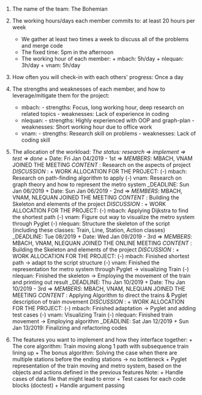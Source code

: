 1. The name of the team: The Bohemian
2. The working hours/days each member commits to: at least 20 hours per week
      + We gather at least two times a week to discuss all of the problems and merge code
      + The fixed time: 5pm in the afternoon
      + The working hour of each member:
            + mbach: 5h/day
            + nlequan: 3h/day
            + vnam: 5h/day

3. How often you will check-in with each others' progress: Once a day
4. The strengths and weaknesses of each member, and how to leverage/mitigate them for the project:
      + mbach:
              - strengths: Focus, long working hour, deep research on related topics
              - weaknesses: Lack of experience in coding
      + nlequan:
              - strengths: Highly experienced with OOP and graph-plan
              - weaknesses: Short working hour due to office work
      + vnam:
              - strengths: Research skill on problems
              - weaknesses: Lack of coding skill
5. The allocation of the workload: *The status: research => implement => test => done* 
        + Date: Fri Jan 04/2019 - 1st => *MEMBERS*: MBACH, VNAM JOINED THE MEETING
                _CONTENT_ : Research on the aspects of project
                _DISCUSSION_ :
                    + WORK ALLOCATION FOR THE PROJECT:
                        (-) mbach: Research on path-finding algorithm to apply
                        (-) vnam: Research on graph theory and how to represent the metro system
                _DEADLINE: Sun Jan 06/2019 
        + Date: Sun Jan 06/2019 - 2nd => *MEMBERS*: MBACH, VNAM, NLEQUAN JOINED THE MEETING
                _CONTENT_ : Building the Skeleton and elements of the project
                _DISCUSSION_ :
                    + WORK ALLOCATION FOR THE PROJECT:
                        (-) mbach: Applying Dijkstra to find the shortest path
                        (-) vnam: Figure out way to visualize the metro system through Pyglet
                        (-) nlequan: Structure the skeleton of the script (including these classes: Train, Line, Station, Action classes)
                _DEADLINE: Tue 08/2019 
        + Date: Wed Jan 09/2019 - 3rd => *MEMBERS*: MBACH, VNAM, NLEQUAN JOINED THE ONLINE MEETING
                _CONTENT_ : Building the Skeleton and elements of the project
                _DISCUSSION_ :
                    + WORK ALLOCATION FOR THE PROJECT:
                        (-) mbach: Finished shortest path -> adapt to the script structure
                        (-) vnam: Finished the representation for metro system through Pyglet -> visualizing Train
                        (-) nlequan: Finished the skeleton -> Employing the movement of the train and printing out result
                _DEADLINE: Thu Jan 10/2019
        + Date: Thu Jan 10/2019 - 3rd => *MEMBERS*: MBACH, VNAM, NLEQUAN JOINED THE MEETING
                _CONTENT_ : Applying Algorithm to direct the trains & Pyglet description of train movement
                _DISCUSSION_ :
                    + WORK ALLOCATION FOR THE PROJECT:
                        (-) mbach: Finished adaptation -> Pyglet and adding test cases
                        (-) vnam: Visualizing Train
                        (-) nlequan: Finished train movement -> Employing algorithm
                _DEADLINE: Sat Jan 12/2019
        + Sun Jan 13/2019: Finalizing and refactoring codes

6. The features you want to implement and how they interface together:
        + The core algorithm: Train moving along 1 path with subsequence train lining up
        + The bonus algorithm: Solving the case when there are multiple stations before the ending stations -> no bottleneck
        + Pyglet representation of the train moving and metro system, based on the objects and actions defined in the previous features
        Note: 
                + Handle cases of data file that might lead to error
                + Test cases for each code blocks (doctest)
                + Handle argument passing
